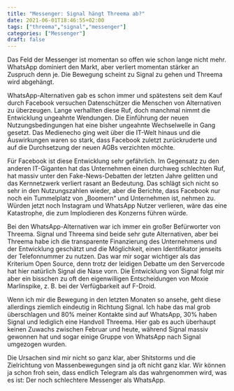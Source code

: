 ```yaml
---
title: "Messenger: Signal hängt Threema ab?"
date: 2021-06-01T18:46:55+02:00
tags: ["threema","signal","messenger"]
categories: ["Messenger"]
draft: false
---
```

Das Feld der Messenger ist momentan so offen wie schon lange nicht mehr. WhatsApp dominiert den Markt, aber verliert momentan stärker an Zuspruch denn je. Die Bewegung scheint zu Signal zu gehen und Threema wird abgehängt.

WhatsApp-Alternativen gab es schon immer und spätestens seit dem Kauf durch Facebook versuchen Datenschützer die Menschen von Alternativen zu überzeugen. Lange verhallten diese Ruf, doch manchmal nimmt die Entwicklung ungeahnte Wendungen. Die Einführung der neuen Nutzungsbedingungen hat eine bisher ungeahnte Wechselwelle in Gang gesetzt. Das Medienecho ging weit über die IT-Welt hinaus und die Auswirkungen waren so stark, dass Facebook zuletzt zurückruderte und auf die Durchsetzung der neuen AGBs verzichten möchte.

Für Facebook ist diese Entwicklung sehr gefährlich. Im Gegensatz zu den anderen IT-Giganten hat das Unternehmen einen durchweg schlechten Ruf, hat massiv unter den Fake-News-Debatten der letzten Jahre gelitten und das Kernnetzwerk verliert rasant an Bedeutung. Das schlägt sich nicht so sehr in den Nutzungszahlen wieder, aber die Berichte, dass Facebook nur noch ein Tummelplatz von „Boomern“ und Unternehmen ist, nehmen zu. Würden jetzt noch Instagram und WhatsApp Nutzer verlieren, wäre das eine Katastrophe, die zum Implodieren des Konzerns führen würde.

Bei den WhatsApp-Alternativen war ich immer ein großer Befürworter von Threema. Signal und Threema sind beide sehr gute Alternativen, aber bei Threema habe ich die transparente Finanzierung des Unternehmens und der Entwicklung geschätzt und die Möglichkeit, einen Identifikator jenseits der Telefonnummer zu nutzen. Das war mir sogar wichtiger als das Kriterium Open Source, denn trotz der leidigen Debatte um den Servercode hat hier natürlich Signal die Nase vorn. Die Entwicklung von Signal folgt mir aber ein bisschen zu oft den eigenwilligen Entscheidungen von Moxie Marlinspike, z. B. bei der Verfügbarkeit auf F-Droid.

Wenn ich mir die Bewegung in den letzten Monaten so ansehe, geht diese allerdings ziemlich eindeutig in Richtung Signal. Ich habe das mal grob überschlagen und 80% meiner Kontakte sind auf WhatsApp, 30% haben Signal und lediglich eine Handvoll Threema. Hier gab es auch überhaupt keinen Zuwachs zwischen Februar und heute, während Signal massiv gewonnen hat und sogar einige Gruppe von WhatsApp nach Signal umgezogen wurden.

Die Ursachen sind mir nicht so ganz klar, aber Shitstorms und die Zielrichtung von Massenbewegungen sind ja oft nicht ganz klar. Wir können ja schon froh sein, dass endlich Telegram als das wahrgenommen wird, was es ist: Der noch schlechtere Messenger als WhatsApp.
